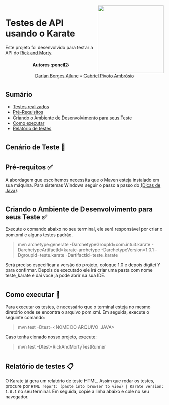 <img align="right" width="210" height="215" src="https://www.freepnglogos.com/uploads/rick-and-morty-png/rick-and-morty-portal-shoes-white-clothing-zavvi-23.png">

# Testes de API usando o Karate

Este projeto foi desenvolvido para testar a API do [Rick and Morty](https://rickandmortyapi.com). 

<h4 align="center"> 
	Autores :pencil2:
</h4>

<p align="center">
 <a href="https://github.com/DarlanAjlune">Darlan Borges Ajlune</a> •
 <a href="https://github.com/GabrielPivoto">Gabriel Pivoto Ambrósio</a> 
</p>

#

## Sumário
* [Testes realizados](#Testes-realizados)
* [Pré-Requisitos](#Pré-requisitos)
* [Criando o Ambiente de Desenvolvimento para seus Teste](#Ambiente-de-Dev)
* [Como executar](#Como-executar)
* [Relatório de testes](#Relatórios)

#
## Cenário de Teste :pencil: <a name="Testes-realizados"></a> 

#
## Pré-requitos :white_check_mark: <a name="Pré-requisitos"></a>
A abordagem que escolhemos necessita que o Maven esteja instalado em sua máquina. Para sistemas Windows seguir o passo a passo do [{Dicas de Java}](https://dicasdejava.com.br/como-instalar-o-maven-no-windows/).
#
## Criando o Ambiente de Desenvolvimento para seus Teste :white_check_mark: <a name="Ambiente-de-Dev"></a>
Execute o comando abaixo no seu terminal, ele será responsável por criar o pom.xml e alguns testes padrão.  
> mvn archetype:generate -DarchetypeGroupId=com.intuit.karate -DarchetypeArtifactId=karate-archetype -DarchetypeVersion=1.0.1 -DgroupId=teste.karate -DartifactId=teste_karate   

Será preciso especificar a versão do projeto, coloque 1.0 e depois digitei Y para confirmar.
Depois de executado ele irá criar uma pasta com nome teste_karate e daí você já pode abrir na sua IDE.
#
## Como executar :rocket: <a name="Como-executar"></a>
Para executar os testes, é necessário que o terminal esteja no mesmo diretório onde se encontra o arquivo pom.xml. Em seguida, execute o seguinte comando:
>mvn test –Dtest=<NOME DO ARQUIVO .JAVA>  

Caso tenha clonado nosso projeto, execute:
>mvn test -Dtest=RickAndMortyTestRunner
#
## Relatório de testes :clipboard: <a name="Relatórios"></a>
O Karate já gera um relatório de teste HTML. Assim que rodar os testes, procure por `HTML report: (paste into browser to view) | Karate version: 1.0.1` no seu terminal. Em seguida, copie a linha abaixo e cole no seu navegador.
#

